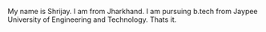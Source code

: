 My name is Shrijay. I am from Jharkhand. I am pursuing b.tech from Jaypee University of Engineering and Technology. Thats it. 